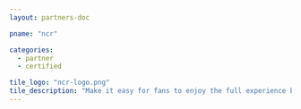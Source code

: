 ```yaml
---
layout: partners-doc

pname: "ncr"

categories: 
  - partner
  - certified

tile_logo: "ncr-logo.png"
tile_description: "Make it easy for fans to enjoy the full experience by adding cash value to their printed or mobile ticket at the time of purchase to buy merchandise, food and beverages at any venue outlet with NCR's Loaded Ticket solution, another way that NCR helps you engage guests and drive sales; the system allows price level changes for Ticketmaster members."
---
```




